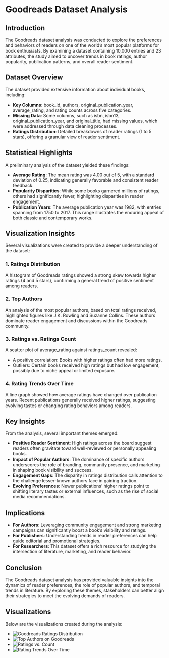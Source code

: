 # Goodreads Dataset Analysis

## Introduction

The Goodreads dataset analysis was conducted to explore the preferences and behaviors of readers on one of the world’s most popular platforms for book enthusiasts. By examining a dataset containing 10,000 entries and 23 attributes, the study aimed to uncover trends in book ratings, author popularity, publication patterns, and overall reader sentiment.

## Dataset Overview

The dataset provided extensive information about individual books, including:

- **Key Columns**: book_id, authors, original_publication_year, average_rating, and rating counts across five categories.
- **Missing Data**: Some columns, such as isbn, isbn13, original_publication_year, and original_title, had missing values, which were addressed through data cleaning processes.
- **Ratings Distribution**: Detailed breakdowns of reader ratings (1 to 5 stars), offering a granular view of reader sentiment.

## Statistical Highlights

A preliminary analysis of the dataset yielded these findings:

- **Average Rating**: The mean rating was 4.00 out of 5, with a standard deviation of 0.25, indicating generally favorable and consistent reader feedback.
- **Popularity Disparities**: While some books garnered millions of ratings, others had significantly fewer, highlighting disparities in reader engagement.
- **Publication Years**: The average publication year was 1982, with entries spanning from 1750 to 2017. This range illustrates the enduring appeal of both classic and contemporary works.

## Visualization Insights

Several visualizations were created to provide a deeper understanding of the dataset:

### 1. Ratings Distribution
A histogram of Goodreads ratings showed a strong skew towards higher ratings (4 and 5 stars), confirming a general trend of positive sentiment among readers.

### 2. Top Authors
An analysis of the most popular authors, based on total ratings received, highlighted figures like J.K. Rowling and Suzanne Collins. These authors dominate reader engagement and discussions within the Goodreads community.

### 3. Ratings vs. Ratings Count
A scatter plot of average_rating against ratings_count revealed:
- A positive correlation: Books with higher ratings often had more ratings.
- Outliers: Certain books received high ratings but had low engagement, possibly due to niche appeal or limited exposure.

### 4. Rating Trends Over Time
A line graph showed how average ratings have changed over publication years. Recent publications generally received higher ratings, suggesting evolving tastes or changing rating behaviors among readers.

## Key Insights

From the analysis, several important themes emerged:

- **Positive Reader Sentiment**: High ratings across the board suggest readers often gravitate toward well-reviewed or personally appealing books.
- **Impact of Popular Authors**: The dominance of specific authors underscores the role of branding, community presence, and marketing in shaping book visibility and success.
- **Engagement Gaps**: The disparity in ratings distribution calls attention to the challenge lesser-known authors face in gaining traction.
- **Evolving Preferences**: Newer publications’ higher ratings point to shifting literary tastes or external influences, such as the rise of social media recommendations.

## Implications

- **For Authors**: Leveraging community engagement and strong marketing campaigns can significantly boost a book’s visibility and ratings.
- **For Publishers**: Understanding trends in reader preferences can help guide editorial and promotional strategies.
- **For Researchers**: This dataset offers a rich resource for studying the intersection of literature, marketing, and reader behavior.

## Conclusion

The Goodreads dataset analysis has provided valuable insights into the dynamics of reader preferences, the role of popular authors, and temporal trends in literature. By exploring these themes, stakeholders can better align their strategies to meet the evolving demands of readers.

## Visualizations

Below are the visualizations created during the analysis:

- ![Goodreads Ratings Distribution](goodreads_ratings.png)
- ![Top Authors on Goodreads](goodreads_top_authors.png)
- ![Ratings vs. Count](goodreads_ratings_vs_count.png)
- ![Rating Trends Over Time](goodreads_rating_over_years.png)


